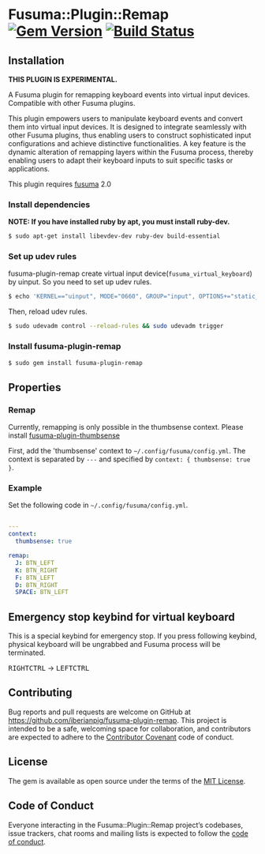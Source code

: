 # Fusuma::Plugin::Remap [![Gem Version](https://badge.fury.io/rb/fusuma-plugin-remap.svg)](https://badge.fury.io/rb/fusuma-plugin-remap) [![Build Status](https://github.com/iberianpig/fusuma-plugin-remap/actions/workflows/main.yml/badge.svg)](https://github.com/iberianpig/fusuma-plugin-remap/actions/workflows/main.yml)

## Installation

**THIS PLUGIN IS EXPERIMENTAL.**

A Fusuma plugin for remapping keyboard events into virtual input devices. Compatible with other Fusuma plugins.

This plugin empowers users to manipulate keyboard events and convert them into virtual input devices. It is designed to integrate seamlessly with other Fusuma plugins, thus enabling users to construct sophisticated input configurations and achieve distinctive functionalities. A key feature is the dynamic alteration of remapping layers within the Fusuma process, thereby enabling users to adapt their keyboard inputs to suit specific tasks or applications.

This plugin requires [fusuma](https://github.com/iberianpig/fusuma#update) 2.0

### Install dependencies

**NOTE: If you have installed ruby by apt, you must install ruby-dev.**
```sh
$ sudo apt-get install libevdev-dev ruby-dev build-essential
```

### Set up udev rules

fusuma-plugin-remap create virtual input device(`fusuma_virtual_keyboard`) by uinput. So you need to set up udev rules.

```sh
$ echo 'KERNEL=="uinput", MODE="0660", GROUP="input", OPTIONS+="static_node=uinput"' | sudo tee /etc/udev/rules.d/60-udev-fusuma-remap.rules
```

Then, reload udev rules.

```sh
$ sudo udevadm control --reload-rules && sudo udevadm trigger
```

### Install fusuma-plugin-remap

```sh
$ sudo gem install fusuma-plugin-remap
```

## Properties

### Remap

Currently, remapping is only possible in the thumbsense context.
Please install [fusuma-plugin-thumbsense](https://github.com/iberianpig/fusuma-plugin-thumbsense)

First, add the 'thumbsense' context to `~/.config/fusuma/config.yml`.
The context is separated by `---` and specified by `context: { thumbsense: true }`.

### Example

Set the following code in `~/.config/fusuma/config.yml`.

```yaml

---
context: 
  thumbsense: true

remap:
  J: BTN_LEFT
  K: BTN_RIGHT
  F: BTN_LEFT
  D: BTN_RIGHT
  SPACE: BTN_LEFT
```

## Emergency stop keybind for virtual keyboard

This is a special keybind for emergency stop. 
If you press following keybind, physical keyboard will be ungrabbed and Fusuma process will be terminated.

<kbd>RIGHTCTRL</kbd> → <kbd>LEFTCTRL</kbd>

## Contributing

Bug reports and pull requests are welcome on GitHub at https://github.com/iberianpig/fusuma-plugin-remap. This project is intended to be a safe, welcoming space for collaboration, and contributors are expected to adhere to the [Contributor Covenant](http://contributor-covenant.org) code of conduct.

## License

The gem is available as open source under the terms of the [MIT License](https://opensource.org/licenses/MIT).

## Code of Conduct

Everyone interacting in the Fusuma::Plugin::Remap project’s codebases, issue trackers, chat rooms and mailing lists is expected to follow the [code of conduct](https://github.com/iberianpig/fusuma-plugin-remap/blob/master/CODE_OF_CONDUCT.md).
